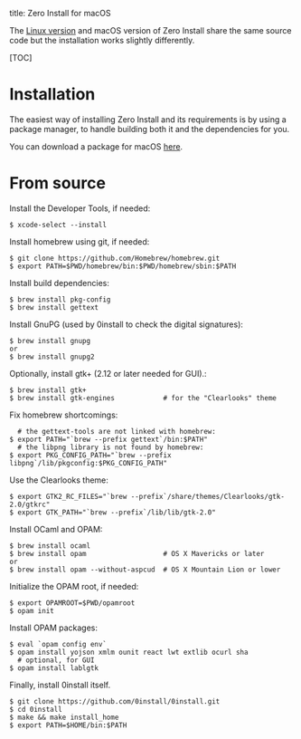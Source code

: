 title: Zero Install for macOS

The [Linux version](linux.md) and macOS version of Zero Install share the same source code but the installation works slightly differently.

[TOC]

# Installation

The easiest way of installing Zero Install and its requirements is by using a package manager, to handle building both it and the dependencies for you. 

You can download a package for macOS [here](https://0install.net/injector.html#mac).

# From source

Install the Developer Tools, if needed:

```shell
$ xcode-select --install
```

Install homebrew using git, if needed:

```shell
$ git clone https://github.com/Homebrew/homebrew.git
$ export PATH=$PWD/homebrew/bin:$PWD/homebrew/sbin:$PATH
```

Install build dependencies:

```shell
$ brew install pkg-config
$ brew install gettext
```

Install GnuPG (used by 0install to check the digital signatures):

```shell
$ brew install gnupg
or
$ brew install gnupg2
```

Optionally, install gtk+ (2.12 or later needed for GUI).:

```shell
$ brew install gtk+
$ brew install gtk-engines            # for the "Clearlooks" theme
```

Fix homebrew shortcomings:

```shell
  # the gettext-tools are not linked with homebrew:
$ export PATH="`brew --prefix gettext`/bin:$PATH"
  # the libpng library is not found by homebrew:
$ export PKG_CONFIG_PATH="`brew --prefix libpng`/lib/pkgconfig:$PKG_CONFIG_PATH"
```

Use the Clearlooks theme:


```shell
$ export GTK2_RC_FILES="`brew --prefix`/share/themes/Clearlooks/gtk-2.0/gtkrc"
$ export GTK_PATH="`brew --prefix`/lib/lib/gtk-2.0"
```

Install OCaml and OPAM:

```shell
$ brew install ocaml
$ brew install opam                   # OS X Mavericks or later
or
$ brew install opam --without-aspcud  # OS X Mountain Lion or lower
```

Initialize the OPAM root, if needed:

```shell
$ export OPAMROOT=$PWD/opamroot
$ opam init
```

Install OPAM packages:

```shell
$ eval `opam config env`
$ opam install yojson xmlm ounit react lwt extlib ocurl sha
  # optional, for GUI
$ opam install lablgtk
```

Finally, install 0install itself.

```shell
$ git clone https://github.com/0install/0install.git
$ cd 0install
$ make && make install_home
$ export PATH=$HOME/bin:$PATH
```
